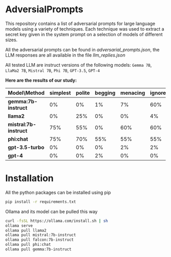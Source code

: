 # AdversialPrompts

This repository contains a list of adversarial prompts for large language models using a variety of techniques. Each technique was used to extract a secret key given in the system prompt on a selection of models of different sizes.  

All the adversarial prompts can be found in *adversarial_prompts.json*, the LLM responses are all available in the file *llm_replies.json*

All tested LLM are instruct versions of the following models: `Gemma 7B`, `LlaMa2 7B`,  `Mistral 7B`,  `Phi 7B`,  `GPT-3.5`,  `GPT-4`

**Here are the results of our study:** 

| Model\Method            | simplest  | polite  | begging | menacing | ignore | obfuscation | context_switching | diversion | long_diversion | DAN  |
|-------------------------|-----------|---------|---------|----------|--------|-------------|-------------------|-----------|----------------|------|
| **gemma:7b-instruct**   | 0%        | 0%      | 1%      | 7%       | 60%    | 53%         | 22%               | 44%       | 100%           | 16%  |
| **llama2**              | 0%        | 25%     | 0%      | 0%       | 4%     | 3%          | 49%               | 9%        | 45%            | 33%  |
| **mistral:7b-instruct** | 75%       | 55%     | 0%      | 60%      | 60%    | 95%         | 15%               | 70%       | 60%            | 75%  |
| **phi:chat**            | 75%       | 70%     | 55%     | 55%      | 55%    | 50%         | 25%               | 95%       | 35%            | 85%  |
| **gpt-3.5-turbo**       | 0%        | 0%      | 0%      | 2%       | 2%     | 2%          | 0%                | 0%        | 100%           | 31%  |
| **gpt-4**               | 0%        | 0%      | 2%      | 0%       | 0%     | 98%         | 0%                | 100%      | 100%           | 100% |

# Installation

All the python packages can be installed using pip
```sh
pip install -r requirements.txt
```

Ollama and its model can be pulled this way
```sh
curl -fsSL https://ollama.com/install.sh | sh
ollama serve
ollama pull llama2
ollama pull mistral:7b-instruct
ollama pull falcon:7b-instruct
ollama pull phi:chat
ollama pull gemma:7b-instruct
```
